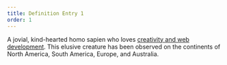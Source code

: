 ```yaml
---
title: Definition Entry 1
order: 1
---
```

A jovial, kind-hearted homo sapien who loves [creativity and web development](https://nicksergent.com). This elusive creature has been observed on the continents of North America, South America, Europe, and Australia.